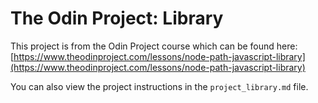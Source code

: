 # The Odin Project: Library
This project is from the Odin Project course which can be found here: [https://www.theodinproject.com/lessons/node-path-javascript-library](https://www.theodinproject.com/lessons/node-path-javascript-library)

You can also view the project instructions in the `project_library.md` file.
